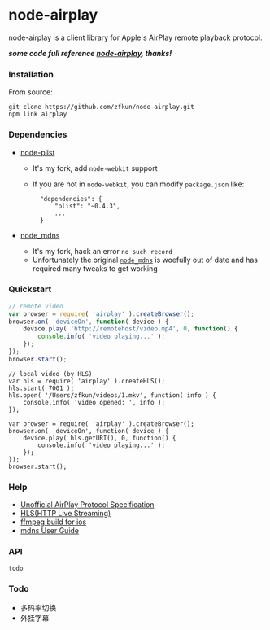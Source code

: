 node-airplay
=================

node-airplay is a client library for Apple's AirPlay remote playback protocol.

***some code full reference [node-airplay](https://github.com/benvanik/node-airplay), thanks!***


### Installation

From source:

	git clone https://github.com/zfkun/node-airplay.git
	npm link airplay

### Dependencies

+ [node-plist](https://github.com/zfkun/node-plist)

	- It's my fork, add `node-webkit` support
 	- If you are not in `node-webkit`, you can modify `package.json` like:
 		
 			"dependencies": {
 				"plist": "~0.4.3",
 				...
 			}
 
+ [node_mdns](https://github.com/zfkun/node_mdns)

	- It's my fork, hack an error `no such record`
	- Unfortunately the original [`node_mdns`](https://github.com/agnat/node_mdns) is woefully out of date and has required many tweaks to get working


### Quickstart

```js
// remote video
var browser = require( 'airplay' ).createBrowser();
browser.on( 'deviceOn', function( device ) {
    device.play( 'http://remotehost/video.mp4', 0, function() {
        console.info( 'video playing...' );
    });
});
browser.start();
```

```JS
// local video (by HLS)
var hls = require( 'airplay' ).createHLS();
hls.start( 7001 );
hls.open( '/Users/zfkun/videos/1.mkv', function( info ) {
    console.info( 'video opened: ', info );
});

var browser = require( 'airplay' ).createBrowser();
browser.on( 'deviceOn', function( device ) {
    device.play( hls.getURI(), 0, function() {
        console.info( 'video playing...' );
    });
});
browser.start();
```


### Help

+ [Unofficial AirPlay Protocol Specification](http://nto.github.io/AirPlay.html)
+ [HLS(HTTP Live Streaming)](http://tools.ietf.org/html/draft-pantos-http-live-streaming-12)
+ [ffmpeg build for ios](http://www.cocoachina.com/bbs/read.php?tid=142628&page=1)
+ [mdns User Guide](http://agnat.github.io/node_mdns/user_guide.html)



### API

    todo


### Todo

+ 多码率切换
+ 外挂字幕



